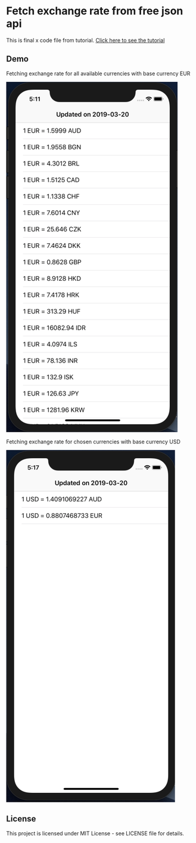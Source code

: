 # Fetch exchange rate from free json api

This is final x code file from tutorial. [Click here to see the tutorial](https://apoorv.blog/fetch-exchange-rate-free-json-api-ios-swift/)

## Demo

Fetching exchange rate for all available currencies with base currency EUR

![exchange rate eur](images/demo.png)

Fetching exchange rate for chosen currencies with base currency USD

![exchange rate usd](images/variation1.png)

## License

This project is licensed under MIT License - see LICENSE file for details.
